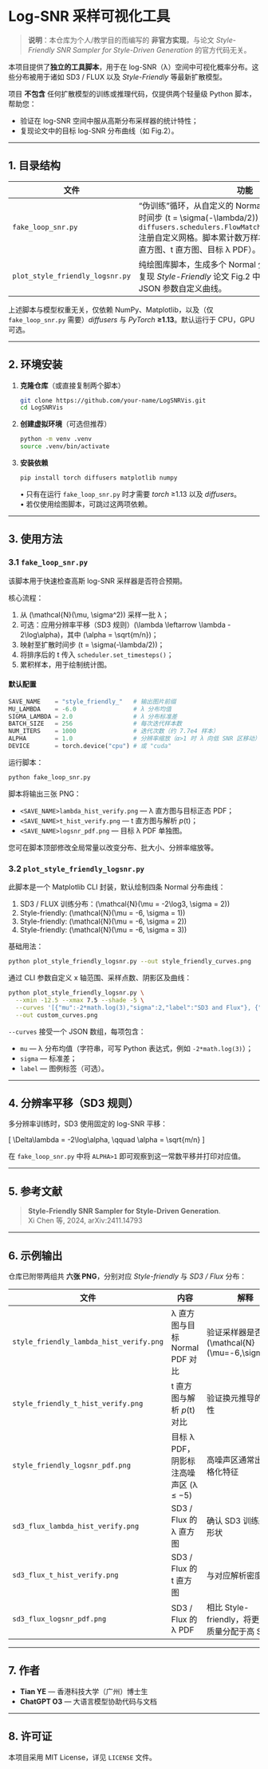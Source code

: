 # Log-SNR 采样可视化工具

> **说明**：本仓库为个人/教学目的而编写的 **非官方实现**，与论文 *Style-Friendly SNR Sampler for Style-Driven Generation* 的官方代码无关。

本项目提供了**独立的工具脚本**，用于在 log-SNR（λ）空间中可视化概率分布。这些分布被用于诸如 SD3 / FLUX 以及 *Style-Friendly* 等最新扩散模型。

项目 **不包含** 任何扩散模型的训练或推理代码，仅提供两个轻量级 Python 脚本，帮助您：

* 验证在 log-SNR 空间中服从高斯分布采样器的统计特性；
* 复现论文中的目标 log-SNR 分布曲线（如 Fig.2）。

---
## 1. 目录结构

| 文件 | 功能 |
|------|------|
| `fake_loop_snr.py` | “伪训练”循环，从自定义的 Normal 分布中采样 λ，映射到时间步 \(t = \sigma(-\lambda/2)\)，并通过 `diffusers.schedulers.FlowMatchEulerDiscreteScheduler` 注册自定义网格。脚本累计数万样本并生成三张诊断图（λ 直方图、t 直方图、目标 λ PDF）。 |
| `plot_style_friendly_logsnr.py` | 纯绘图库脚本，生成多个 Normal 分布的高质量曲线图，可复现 *Style-Friendly* 论文 Fig.2 中的四条曲线，并支持通过 JSON 参数自定义曲线。 |

上述脚本与模型权重无关，仅依赖 NumPy、Matplotlib，以及（仅 `fake_loop_snr.py` 需要）*diffusers* 与 *PyTorch* **≥1.13**。默认运行于 CPU，GPU 可选。

---
## 2. 环境安装

1. **克隆仓库**（或直接复制两个脚本）

   ```bash
   git clone https://github.com/your-name/LogSNRVis.git
   cd LogSNRVis
   ```

2. **创建虚拟环境**（可选但推荐）

   ```bash
   python -m venv .venv
   source .venv/bin/activate
   ```

3. **安装依赖**

   ```bash
   pip install torch diffusers matplotlib numpy
   ```

   • 只有在运行 `fake_loop_snr.py` 时才需要 *torch* ≥1.13 以及 *diffusers*。<br/>
   • 若仅使用绘图脚本，可跳过这两项依赖。

---
## 3. 使用方法

### 3.1 `fake_loop_snr.py`

该脚本用于快速检查高斯 log-SNR 采样器是否符合预期。

核心流程：

1. 从 \(\mathcal{N}(\mu, \sigma^2)\) 采样一批 λ；
2. 可选：应用分辨率平移（SD3 规则）\(\lambda \leftarrow \lambda - 2\log\alpha\)，其中 \(\alpha = \sqrt{m/n}\)；
3. 映射至扩散时间步 \(t = \sigma(-\lambda/2)\)；
4. 将排序后的 t 传入 `scheduler.set_timesteps()`；
5. 累积样本，用于绘制统计图。

#### 默认配置

```python
SAVE_NAME    = "style_friendly_"   # 输出图片前缀
MU_LAMBDA    = -6.0                # λ 分布均值
SIGMA_LAMBDA = 2.0                 # λ 分布标准差
BATCH_SIZE   = 256                 # 每次迭代样本数
NUM_ITERS    = 1000                # 迭代次数（约 7.7e4 样本）
ALPHA        = 1.0                 # 分辨率缩放（α>1 时 λ 向低 SNR 区移动）
DEVICE       = torch.device("cpu") # 或 "cuda"
```

运行脚本：

```bash
python fake_loop_snr.py
```

脚本将输出三张 PNG：

* `<SAVE_NAME>lambda_hist_verify.png` — λ 直方图与目标正态 PDF；
* `<SAVE_NAME>t_hist_verify.png` — t 直方图与解析 *p*(t)；
* `<SAVE_NAME>logsnr_pdf.png` — 目标 λ PDF 单独图。

您可在脚本顶部修改全局常量以改变分布、批大小、分辨率缩放等。

### 3.2 `plot_style_friendly_logsnr.py`

此脚本是一个 Matplotlib CLI 封装，默认绘制四条 Normal 分布曲线：

1. SD3 / FLUX 训练分布：\(\mathcal{N}(\mu = -2\log3, \sigma = 2)\)
2. Style-friendly: \(\mathcal{N}(\mu = -6, \sigma = 1)\)
3. Style-friendly: \(\mathcal{N}(\mu = -6, \sigma = 2)\)
4. Style-friendly: \(\mathcal{N}(\mu = -6, \sigma = 3)\)

基础用法：

```bash
python plot_style_friendly_logsnr.py --out style_friendly_curves.png
```

通过 CLI 参数自定义 x 轴范围、采样点数、阴影区及曲线：

```bash
python plot_style_friendly_logsnr.py \
  --xmin -12.5 --xmax 7.5 --shade -5 \
  --curves '[{"mu":-2*math.log(3),"sigma":2,"label":"SD3 and Flux"}, {"mu":-6,"sigma":1,"label":"μ=-6 σ=1"}]' \
  --out custom_curves.png
```

`--curves` 接受一个 JSON 数组，每项包含：

* `mu` — λ 分布均值（字符串，可写 Python 表达式，例如 `-2*math.log(3)`）；
* `sigma` — 标准差；
* `label` — 图例标签（可选）。

---
## 4. 分辨率平移（SD3 规则）

多分辨率训练时，SD3 使用固定的 log-SNR 平移：

\[ \Delta\lambda = -2\log\alpha, \qquad \alpha = \sqrt{m/n} \]

在 `fake_loop_snr.py` 中将 `ALPHA>1` 即可观察到这一常数平移并打印对应值。

---
## 5. 参考文献

> **Style-Friendly SNR Sampler for Style-Driven Generation**.<br/>
> Xi Chen 等, 2024, arXiv:2411.14793

---
## 6. 示例输出

仓库已附带两组共 **六张 PNG**，分别对应 *Style-friendly* 与 *SD3 / Flux* 分布：

| 文件 | 内容 | 解释 |
|------|------|------|
| `style_friendly_lambda_hist_verify.png` | λ 直方图与目标 Normal PDF 对比 | 验证采样器是否遵循 \(\mathcal{N}(\mu=-6,\sigma=2)\) |
| `style_friendly_t_hist_verify.png` | t 直方图与解析 *p*(t) 对比 | 验证换元推导的正确性 |
| `style_friendly_logsnr_pdf.png` | 目标 λ PDF，阴影标注高噪声区 (λ ≤ −5) | 高噪声区通常出现风格化特征 |
| `sd3_flux_lambda_hist_verify.png` | SD3 / Flux 的 λ 直方图 | 确认 SD3 训练采样器形状 |
| `sd3_flux_t_hist_verify.png` | SD3 / Flux 的 t 直方图 | 与对应解析密度对齐 |
| `sd3_flux_logsnr_pdf.png` | SD3 / Flux 的 λ PDF | 相比 Style-friendly，将更多概率质量分配于高 SNR |

---
## 7. 作者

- **Tian YE** — 香港科技大学（广州）博士生
- **ChatGPT O3** — 大语言模型协助代码与文档

---
## 8. 许可证

本项目采用 MIT License，详见 `LICENSE` 文件。 